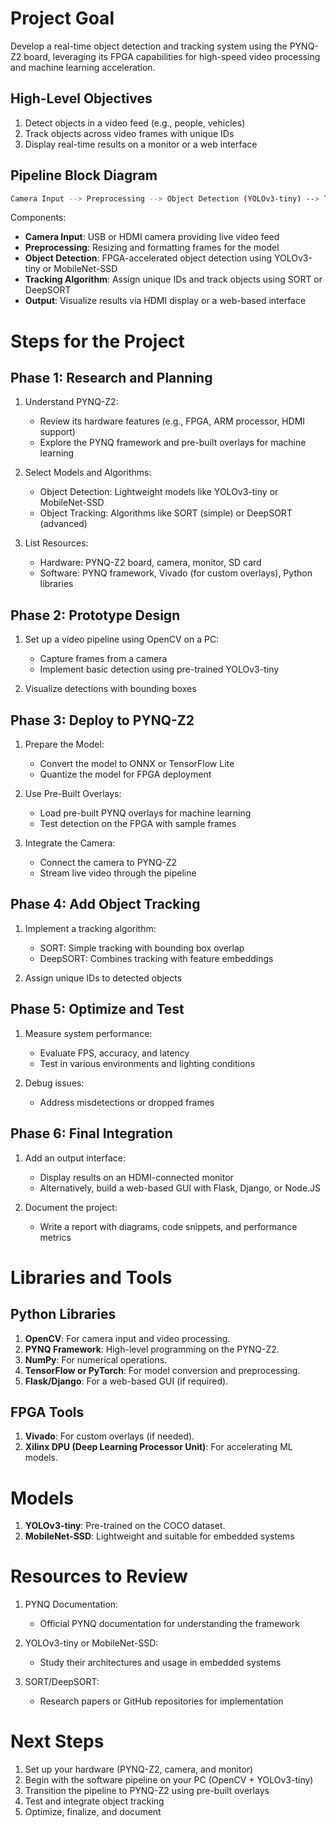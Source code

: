# Project Goal
Develop a real-time object detection and tracking system using the PYNQ-Z2 board, leveraging its FPGA capabilities for high-speed video processing and machine learning acceleration.



## High-Level Objectives
1. Detect objects in a video feed (e.g., people, vehicles)
2. Track objects across video frames with unique IDs
3. Display real-time results on a monitor or a web interface


## Pipeline Block Diagram

```bash
Camera Input --> Preprocessing --> Object Detection (YOLOv3-tiny) --> Tracking (DeepSORT) --> Output (Display/Web Interface)
```

Components:

- **Camera Input**: USB or HDMI camera providing live video feed
- **Preprocessing**: Resizing and formatting frames for the model
- **Object Detection**: FPGA-accelerated object detection using YOLOv3-tiny or MobileNet-SSD
- **Tracking Algorithm**: Assign unique IDs and track objects using SORT or DeepSORT
- **Output**: Visualize results via HDMI display or a web-based interface



# Steps for the Project

## Phase 1: Research and Planning

1. Understand PYNQ-Z2:
   - Review its hardware features (e.g., FPGA, ARM processor, HDMI support)
   - Explore the PYNQ framework and pre-built overlays for machine learning

2. Select Models and Algorithms:
   - Object Detection: Lightweight models like YOLOv3-tiny or MobileNet-SSD
   - Object Tracking: Algorithms like SORT (simple) or DeepSORT (advanced)


3. List Resources:
   - Hardware: PYNQ-Z2 board, camera, monitor, SD card
   - Software: PYNQ framework, Vivado (for custom overlays), Python libraries




## Phase 2: Prototype Design

1. Set up a video pipeline using OpenCV on a PC:
   - Capture frames from a camera
   - Implement basic detection using pre-trained YOLOv3-tiny
 
2. Visualize detections with bounding boxes




## Phase 3: Deploy to PYNQ-Z2
1. Prepare the Model:
   - Convert the model to ONNX or TensorFlow Lite
   - Quantize the model for FPGA deployment

2. Use Pre-Built Overlays:
   - Load pre-built PYNQ overlays for machine learning
   - Test detection on the FPGA with sample frames

3. Integrate the Camera:
   - Connect the camera to PYNQ-Z2
   - Stream live video through the pipeline


## Phase 4: Add Object Tracking
1. Implement a tracking algorithm:
   - SORT: Simple tracking with bounding box overlap
   - DeepSORT: Combines tracking with feature embeddings

2. Assign unique IDs to detected objects


## Phase 5: Optimize and Test
1. Measure system performance:
   - Evaluate FPS, accuracy, and latency
   - Test in various environments and lighting conditions

2. Debug issues:
   - Address misdetections or dropped frames


## Phase 6: Final Integration
1. Add an output interface:
   - Display results on an HDMI-connected monitor
   - Alternatively, build a web-based GUI with Flask, Django, or Node.JS

2. Document the project:
   - Write a report with diagrams, code snippets, and performance metrics




# Libraries and Tools

## Python Libraries
1. **OpenCV**: For camera input and video processing.
2. **PYNQ Framework**: High-level programming on the PYNQ-Z2.
3. **NumPy**: For numerical operations.
4. **TensorFlow or PyTorch**: For model conversion and preprocessing.
5. **Flask/Django**: For a web-based GUI (if required).


## FPGA Tools
1. **Vivado**: For custom overlays (if needed).
2. **Xilinx DPU (Deep Learning Processor Unit)**: For accelerating ML models.


# Models
1. **YOLOv3-tiny**: Pre-trained on the COCO dataset.
2. **MobileNet-SSD**: Lightweight and suitable for embedded systems



# Resources to Review
1. PYNQ Documentation:
   - Official PYNQ documentation for understanding the framework

2. YOLOv3-tiny or MobileNet-SSD:
   - Study their architectures and usage in embedded systems

3. SORT/DeepSORT:
   - Research papers or GitHub repositories for implementation


# Next Steps
1. Set up your hardware (PYNQ-Z2, camera, and monitor)
2. Begin with the software pipeline on your PC (OpenCV + YOLOv3-tiny)
3. Transition the pipeline to PYNQ-Z2 using pre-built overlays
4. Test and integrate object tracking
5. Optimize, finalize, and document
































